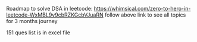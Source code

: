 Roadmap to solve DSA in leetcode:
https://whimsical.com/zero-to-hero-in-leetcode-WxMBL9v9cbRZKGcbVJuaRN 
follow above link to see all topics for 3 months journey



151 ques list is in excel file
